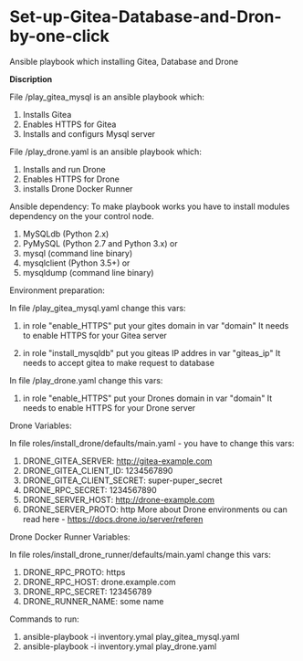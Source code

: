 # Set-up-Gitea-Database-and-Dron-by-one-click
Ansible playbook which installing Gitea, Database and Drone 

**Discription**

File /play_gitea_mysql is an ansible playbook which:
1) Installs Gitea 
2) Enables HTTPS for Gitea
3) Installs and configurs Mysql server 

File /play_drone.yaml is an ansible playbook which:
1) Installs and run Drone
2) Enables HTTPS for Drone
3) installs Drone Docker Runner 


Ansible dependency:
To make playbook works you have to install modules dependency on the your control node.
1) MySQLdb (Python 2.x)
2) PyMySQL (Python 2.7 and Python 3.x) or
3) mysql (command line binary)
4) mysqlclient (Python 3.5+) or
5) mysqldump (command line binary)


Environment preparation:

In file /play_gitea_mysql.yaml change this vars:

1) in role "enable_HTTPS" put your gites domain in var "domain" 
It needs to enable HTTPS for your Gitea server 

2) in role "install_mysqldb" put you giteas IP addres in var "giteas_ip" 
It needs to accept gitea to make request to database

In file /play_drone.yaml change this vars: 

1) in role "enable_HTTPS" put your Drones domain in var "domain" 
It needs to enable HTTPS for your Drone server

Drone Variables:

In file roles/install_drone/defaults/main.yaml - you have to change this vars:

1) DRONE_GITEA_SERVER: http://gitea-example.com
2) DRONE_GITEA_CLIENT_ID: 1234567890
3) DRONE_GITEA_CLIENT_SECRET: super-puper_secret
4) DRONE_RPC_SECRET: 1234567890
5) DRONE_SERVER_HOST: http://drone-example.com
6) DRONE_SERVER_PROTO: http
More about Drone environments ou can read here - https://docs.drone.io/server/referen

Drone Docker Runner Variables:

In file roles/install_drone_runner/defaults/main.yaml change this vars:

1) DRONE_RPC_PROTO: https
2) DRONE_RPC_HOST: drone.example.com
3) DRONE_RPC_SECRET: 123456789
4) DRONE_RUNNER_NAME: some name

Commands to run:
1) ansible-playbook -i inventory.ymal play_gitea_mysql.yaml
2) ansible-playbook -i inventory.ymal play_drone.yaml
